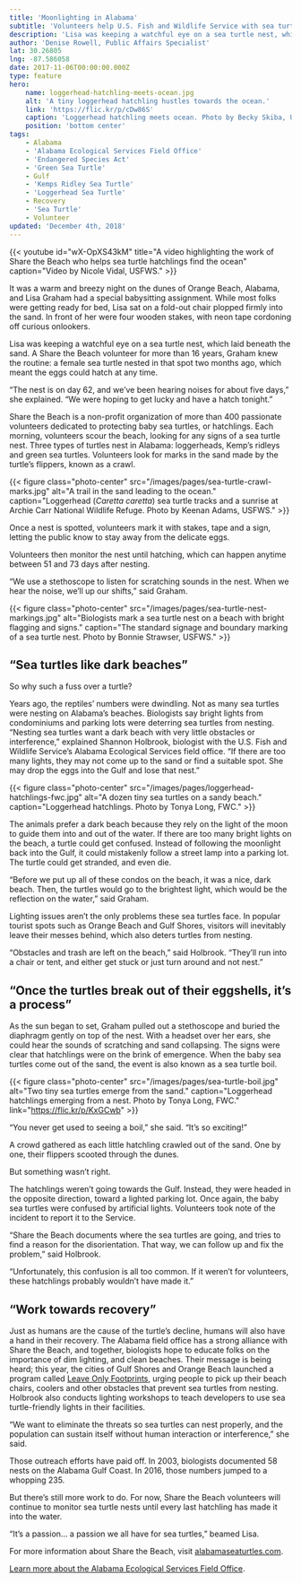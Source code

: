 ```yaml
---
title: 'Moonlighting in Alabama'
subtitle: 'Volunteers help U.S. Fish and Wildlife Service with sea turtle nest hatchlings'
description: 'Lisa was keeping a watchful eye on a sea turtle nest, which laid beneath the sand.  A Share the Beach volunteer for more than 16 years, Graham knew the routine: a female sea turtle nested in that spot two months ago, which meant the eggs could hatch at any time.'
author: 'Denise Rowell, Public Affairs Specialist'
lat: 30.26805
lng: -87.586058
date: 2017-11-06T00:00:00.000Z
type: feature
hero:
    name: loggerhead-hatchling-meets-ocean.jpg
    alt: 'A tiny loggerhead hatchling hustles towards the ocean.'
    link: 'https://flic.kr/p/cDw86S'
    caption: 'Loggerhead hatchling meets ocean. Photo by Becky Skiba, USFWS.'
    position: 'bottom center'
tags:
    - Alabama
    - 'Alabama Ecological Services Field Office'
    - 'Endangered Species Act'
    - 'Green Sea Turtle'
    - Gulf
    - 'Kemps Ridley Sea Turtle'
    - 'Loggerhead Sea Turtle'
    - Recovery
    - 'Sea Turtle'
    - Volunteer
updated: 'December 4th, 2018'
---
```


{{< youtube id="wX-OpXS43kM" title="A video highlighting the work of Share the Beach who helps sea turtle hatchlings find the ocean" caption="Video by Nicole Vidal, USFWS." >}}

It was a warm and breezy night on the dunes of Orange Beach, Alabama, and Lisa Graham had a special babysitting assignment.  While most folks were getting ready for bed, Lisa sat on a fold-out chair plopped firmly into the sand.  In front of her were four wooden stakes, with neon tape cordoning off curious onlookers.

Lisa was keeping a watchful eye on a sea turtle nest, which laid beneath the sand.  A Share the Beach volunteer for more than 16 years, Graham knew the routine: a female sea turtle nested in that spot two months ago, which meant the eggs could hatch at any time.

“The nest is on day 62, and we’ve been hearing noises for about five days,” she explained. “We were hoping to get lucky and have a hatch tonight.”

Share the Beach is a non-profit organization of more than 400 passionate volunteers dedicated to protecting baby sea turtles, or hatchlings.  Each morning, volunteers scour the beach, looking for any signs of a sea turtle nest. Three types of turtles nest in Alabama:  loggerheads, Kemp’s ridleys and green sea turtles. Volunteers look for marks in the sand made by the turtle’s flippers, known as a crawl.

{{< figure class="photo-center" src="/images/pages/sea-turtle-crawl-marks.jpg" alt="A trail in the sand leading to the ocean." caption="Loggerhead (_Caretta caretta_) sea turtle tracks and a sunrise at Archie Carr National Wildlife Refuge. Photo by Keenan Adams, USFWS." >}}

Once a nest is spotted, volunteers mark it with stakes, tape and a sign, letting the public know to stay away from the delicate eggs.

Volunteers then monitor the nest until hatching, which can happen anytime between 51 and 73 days after nesting.

“We use a stethoscope to listen for scratching sounds in the nest. When we hear the noise, we’ll up our shifts,” said Graham.

{{< figure class="photo-center" src="/images/pages/sea-turtle-nest-markings.jpg" alt="Biologists mark a sea turtle nest on a beach with bright flagging and signs." caption="The standard signage and boundary marking of a sea turtle nest. Photo by Bonnie Strawser, USFWS." >}}

## “Sea turtles like dark beaches”

So why such a fuss over a turtle?

Years ago, the reptiles’ numbers were dwindling.  Not as many sea turtles were nesting on Alabama’s beaches.  Biologists say bright lights from condominiums and parking lots were deterring sea turtles from nesting.  
“Nesting sea turtles want a dark beach with very little obstacles or interference,” explained Shannon Holbrook, biologist with the U.S. Fish and Wildlife Service’s Alabama Ecological Services field office.  “If there are too many lights, they may not come up to the sand or find a suitable spot.  She may drop the eggs into the Gulf and lose that nest.”

{{< figure class="photo-center" src="/images/pages/loggerhead-hatchlings-fwc.jpg" alt="A dozen tiny sea turtles on a sandy beach." caption="Loggerhead hatchlings. Photo by Tonya Long, FWC." >}}

The animals prefer a dark beach because they rely on the light of the moon to guide them into and out of the water.  If there are too many bright lights on the beach, a turtle could get confused.  Instead of following the moonlight back into the Gulf, it could mistakenly follow a street lamp into a parking lot.  The turtle could get stranded, and even die.

“Before we put up all of these condos on the beach, it was a nice, dark beach. Then, the turtles would go to the brightest light, which would be the reflection on the water,” said Graham.

Lighting issues aren’t the only problems these sea turtles face.  In popular tourist spots such as Orange Beach and Gulf Shores, visitors will inevitably leave their messes behind, which also deters turtles from nesting.

“Obstacles and trash are left on the beach,” said Holbrook.  “They’ll run into a chair or tent, and either get stuck or just turn around and not nest.”

## “Once the turtles break out of their eggshells, it’s a process”

As the sun began to set, Graham pulled out a stethoscope and buried the diaphragm gently on top of the nest.  With a headset over her ears, she could hear the sounds of scratching and sand collapsing.  The signs were clear that hatchlings were on the brink of emergence.  When the baby sea turtles come out of the sand, the event is also known as a sea turtle boil.

{{< figure class="photo-center" src="/images/pages/sea-turtle-boil.jpg" alt="Two tiny sea turtles emerge from the sand." caption="Loggerhead hatchlings emerging from a nest. Photo by Tonya Long, FWC." link="https://flic.kr/p/KxGCwb" >}}

“You never get used to seeing a boil,” she said.  “It’s so exciting!”

A crowd gathered as each little hatchling crawled out of the sand.  One by one, their flippers scooted through the dunes.

But something wasn’t right.

The hatchlings weren’t going towards the Gulf.  Instead, they were headed in the opposite direction, toward a lighted parking lot.  Once again, the baby sea turtles were confused by artificial lights.  Volunteers took  note of the incident to report it to the Service.

“Share the Beach documents where the sea turtles are going, and tries to find a reason for the disorientation.  That way, we can follow up and fix the problem,” said Holbrook.

“Unfortunately, this confusion is all too common.  If it weren’t for volunteers, these hatchlings probably wouldn’t have made it.”

## “Work towards recovery”

Just as humans are the cause of the turtle’s decline, humans will also have a hand in their recovery.  The Alabama field office has a strong alliance with Share the Beach, and together, biologists hope to educate folks on the importance of dim lighting, and clean beaches.   Their message is being heard; this year, the cities of Gulf Shores and Orange Beach launched a program called [Leave Only Footprints](http://cleanisland.org/business-partners/), urging people to pick up their beach chairs, coolers and other obstacles that prevent sea turtles from nesting.  Holbrook also conducts lighting workshops to teach developers to use sea turtle-friendly lights in their facilities.

“We want to eliminate the threats so sea turtles can nest properly, and the population can sustain itself without human interaction or interference,” she said.

Those outreach efforts have paid off.  In 2003, biologists documented 58 nests on the Alabama Gulf Coast.  In 2016, those numbers jumped to a whopping 235.

But there’s still more work to do.  For now, Share the Beach volunteers will continue to monitor sea turtle nests until every last hatchling has made it into the water.

“It’s a passion… a passion we all have for sea turtles,” beamed Lisa.

For more information about Share the Beach, visit [alabamaseaturtles.com](http://www.alabamaseaturtles.com).

[Learn more about the Alabama Ecological Services Field Office](https://www.fws.gov/daphne).
